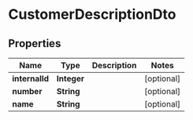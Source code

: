 
# CustomerDescriptionDto

## Properties
Name | Type | Description | Notes
------------ | ------------- | ------------- | -------------
**internalId** | **Integer** |  |  [optional]
**number** | **String** |  |  [optional]
**name** | **String** |  |  [optional]



